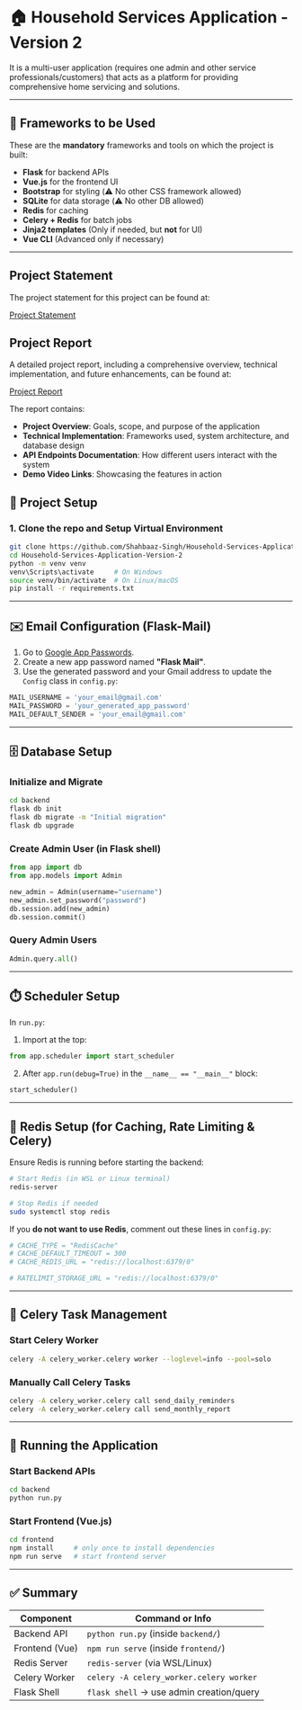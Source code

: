 # 🏠 Household Services Application - Version 2

It is a multi-user application (requires one admin and other service professionals/customers) that acts as a platform for providing comprehensive home servicing and solutions.

---

## 🧰 Frameworks to be Used

These are the **mandatory** frameworks and tools on which the project is built:

* **Flask** for backend APIs
* **Vue.js** for the frontend UI
* **Bootstrap** for styling (⚠️ No other CSS framework allowed)
* **SQLite** for data storage (⚠️ No other DB allowed)
* **Redis** for caching
* **Celery + Redis** for batch jobs
* **Jinja2 templates** (Only if needed, but **not** for UI)
* **Vue CLI** (Advanced only if necessary)

---

## Project Statement

The project statement for this project can be found at:

[Project Statement]([https://docs.google.com/document/d/1waf_CKBLk25fkwF-R4KS7wLq4KTIPhUcAtj6if5N-zo/pub](https://docs.google.com/document/d/1g-TDnTHgpAcgMIdMYC2ePBgasJfOIkjRXvjkHjEHiqk/pub))

## Project Report

A detailed project report, including a comprehensive overview, technical implementation, and future enhancements, can be found at:

[Project Report](https://github.com/Shahbaaz-Singh/Household-Services-Application-Version-2/blob/main/Project%20Report.pdf)

The report contains:
- **Project Overview**: Goals, scope, and purpose of the application
- **Technical Implementation**: Frameworks used, system architecture, and database design
- **API Endpoints Documentation**: How different users interact with the system
- **Demo Video Links**: Showcasing the features in action

## 📁 Project Setup

### 1. Clone the repo and Setup Virtual Environment

```bash
git clone https://github.com/Shahbaaz-Singh/Household-Services-Application-Version-2
cd Household-Services-Application-Version-2
python -m venv venv
venv\Scripts\activate     # On Windows
source venv/bin/activate  # On Linux/macOS
pip install -r requirements.txt
```

---

## ✉️ Email Configuration (Flask-Mail)

1. Go to [Google App Passwords](https://myaccount.google.com/apppasswords).
2. Create a new app password named **"Flask Mail"**.
3. Use the generated password and your Gmail address to update the `Config` class in `config.py`:

```python
MAIL_USERNAME = 'your_email@gmail.com'
MAIL_PASSWORD = 'your_generated_app_password'
MAIL_DEFAULT_SENDER = 'your_email@gmail.com'
```

---

## 🗄️ Database Setup

### Initialize and Migrate

```bash
cd backend
flask db init
flask db migrate -m "Initial migration"
flask db upgrade
```

### Create Admin User (in Flask shell)

```python
from app import db
from app.models import Admin

new_admin = Admin(username="username")
new_admin.set_password("password")
db.session.add(new_admin)
db.session.commit()
```

### Query Admin Users

```python
Admin.query.all()
```

---

## ⏱️ Scheduler Setup

In `run.py`:

1. Import at the top:

```python
from app.scheduler import start_scheduler
```

2. After `app.run(debug=True)` in the `__name__ == "__main__"` block:

```python
start_scheduler()
```

---

## 🌿 Redis Setup (for Caching, Rate Limiting & Celery)

Ensure Redis is running before starting the backend:

```bash
# Start Redis (in WSL or Linux terminal)
redis-server

# Stop Redis if needed
sudo systemctl stop redis
```

If you **do not want to use Redis**, comment out these lines in `config.py`:

```python
# CACHE_TYPE = "RedisCache"
# CACHE_DEFAULT_TIMEOUT = 300
# CACHE_REDIS_URL = "redis://localhost:6379/0"

# RATELIMIT_STORAGE_URL = "redis://localhost:6379/0"
```

---

## 🧵 Celery Task Management

### Start Celery Worker

```bash
celery -A celery_worker.celery worker --loglevel=info --pool=solo
```

### Manually Call Celery Tasks

```bash
celery -A celery_worker.celery call send_daily_reminders
celery -A celery_worker.celery call send_monthly_report
```

---

## 🚀 Running the Application

### Start Backend APIs

```bash
cd backend
python run.py
```

### Start Frontend (Vue.js)

```bash
cd frontend
npm install     # only once to install dependencies
npm run serve   # start frontend server
```

---

## ✅ Summary

| Component      | Command or Info                          |
| -------------- | ---------------------------------------- |
| Backend API    | `python run.py` (inside `backend/`)      |
| Frontend (Vue) | `npm run serve` (inside `frontend/`)     |
| Redis Server   | `redis-server` (via WSL/Linux)           |
| Celery Worker  | `celery -A celery_worker.celery worker`  |
| Flask Shell    | `flask shell` → use admin creation/query |
